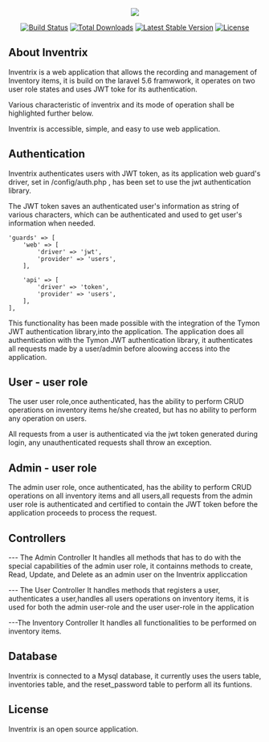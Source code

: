 <p align="center"><img src="https://laravel.com/assets/img/components/logo-laravel.svg"></p>

<p align="center">
<a href="https://travis-ci.org/laravel/framework"><img src="https://travis-ci.org/laravel/framework.svg" alt="Build Status"></a>
<a href="https://packagist.org/packages/laravel/framework"><img src="https://poser.pugx.org/laravel/framework/d/total.svg" alt="Total Downloads"></a>
<a href="https://packagist.org/packages/laravel/framework"><img src="https://poser.pugx.org/laravel/framework/v/stable.svg" alt="Latest Stable Version"></a>
<a href="https://packagist.org/packages/laravel/framework"><img src="https://poser.pugx.org/laravel/framework/license.svg" alt="License"></a>
</p>

## About Inventrix

Inventrix is a web application that allows the recording and management of Inventory items, it is build on the laravel 5.6 framwwork,
it operates on two user role states and uses JWT toke for its authentication.

Various characteristic of inventrix and its mode of operation shall be highlighted further below.



Inventrix is accessible, simple, and easy to use web application.

## Authentication

Inventrix authenticates users with JWT token, as its application web guard's driver, set in /config/auth.php , has been set to use the jwt authentication library.

The JWT token saves an authenticated user's information as string of various characters, which can be authenticated and used to get user's information when needed. 



    'guards' => [
        'web' => [
            'driver' => 'jwt',
            'provider' => 'users',
        ],

        'api' => [
            'driver' => 'token',
            'provider' => 'users',
        ],
    ],



This functionality has been made possible with the integration of the Tymon JWT authentication library,into the application.
The application does all authentication with the Tymon JWT authentication library, it authenticates all requests made by a user/admin before aloowing access into the application.


## User - user role

The user user role,once authenticated, has the ability to  perform CRUD operations on inventory items he/she created, but has no ability to perform any operation on users.

All requests from a user is authenticated via the jwt token generated during login, any unauthenticated requests shall throw an exception.




## Admin - user role

The admin user role, once authenticated, has the ability to perform CRUD operations on all inventory items and all users,all requests from the admin user role is authenticated and certified to contain the JWT token before the application proceeds to process the request.

## Controllers

--- The Admin Controller
	It handles all methods that has to do with the special capabilities of the admin user role, it containns methods to create, Read, Update, and Delete as an admin user on the Inventrix appliccation


---	The User Controller
	It handles methods that registers a user, authenticates a user,handles all users operations on inventory items, it is used for both the admin user-role and the user user-role in the application

---The Inventory Controller
	It handles all functionalities to be performed on inventory items.	

## Database

Inventrix is connected to a Mysql database, it currently uses the users table, inventories table, and the reset_password table to perform all its funtions.


##  License

Inventrix is an open source application.
